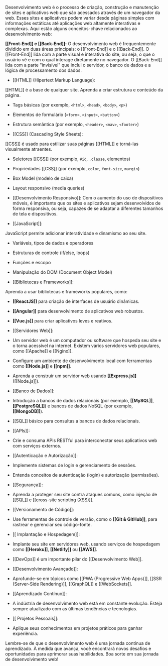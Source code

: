 Desenvolvimento web é o processo de criação, construção e manutenção de sites e aplicativos web que são acessados através de um navegador da web. Esses sites e aplicativos podem variar desde páginas simples com informações estáticas até aplicações web altamente interativas e complexas. Aqui estão alguns conceitos-chave relacionados ao desenvolvimento web:

**[[Front-End]] e [[Back-End]]:** O desenvolvimento web é frequentemente dividido em duas áreas principais: o [[Front-End]] e o [[Back-End]]. O [[Front-End]] lida com a parte visual e interativa do site, ou seja, o que o usuário vê e com o qual interage diretamente no navegador. O [[Back-End]] lida com a parte "invisível" que inclui o servidor, o banco de dados e a lógica de processamento dos dados.


-  [[HTML]] (Hipertext Markup Language):

[[HTML]] é a base de qualquer site. Aprenda a criar estrutura e conteúdo da página.

- Tags básicas (por exemplo, `<html>`, `<head>`, `<body>`, `<p>`)
- Elementos de formulário (`<form>`, `<input>`, `<button>`)
- Estrutura semântica (por exemplo, `<header>`, `<nav>`, `<footer>`)

- [[CSS]] (Cascading Style Sheets):

[[CSS]] é usado para estilizar suas páginas [[HTML]] e torná-las visualmente atraentes.

- Seletores [[CSS]] (por exemplo, `#id`, `.classe`, elementos)
- Propriedades [[CSS]] (por exemplo, `color`, `font-size`, `margin`)
- Box Model (modelo de caixa)
- Layout responsivo (media queries)
- [[Desenvolvimento Responsivo]]: Com o aumento do uso de dispositivos móveis, é importante que os sites e aplicativos sejam desenvolvidos de forma responsiva, ou seja, capazes de se adaptar a diferentes tamanhos de tela e dispositivos.

- [[JavaScript]]:

JavaScript permite adicionar interatividade e dinamismo ao seu site.

- Variáveis, tipos de dados e operadores
- Estruturas de controle (if/else, loops)
- Funções e escopo
- Manipulação do DOM (Document Object Model)

-  [[Bibliotecas e Frameworks]]:

Aprenda a usar bibliotecas e frameworks populares, como:

- **[[ReactJS]]** para criação de interfaces de usuário dinâmicas.
- **[[Angular]]** para desenvolvimento de aplicativos web robustos.
- **[[Vue.js]]** para criar aplicativos leves e reativos.

-  [[Servidores Web]]:
- Um servidor web é um computador ou software que hospeda seu site e o torna acessível na internet. Existem vários servidores web populares, como [[Apache]] e [[Nginx]].

- Configure um ambiente de desenvolvimento local com ferramentas como **[[Node.js]]** e **[[npm]]**.
- Aprenda a construir um servidor web usando **[[Express.js]]** ([[Node.js]]).

-  [[Banco de Dados]]:

- Introdução a bancos de dados relacionais (por exemplo, **[[MySQL]]**, **[[PostgreSQL]]**) e bancos de dados NoSQL (por exemplo, **[[MongoDB]]**).
- [[SQL]] básico para consultas a bancos de dados relacionais.

-  [[APIs]]:

- Crie e consuma APIs RESTful para interconectar seus aplicativos web com serviços externos.

-  [[Autenticação e Autorização]]:

- Implemente sistemas de login e gerenciamento de sessões.
- Entenda conceitos de autenticação (login) e autorização (permissões).

-  [[Segurança]]:

- Aprenda a proteger seu site contra ataques comuns, como injeção de [[SQL]] e [[cross-site scripting (XSS)]].

- [[Versionamento de Código]]:

- Use ferramentas de controle de versão, como o **[[Git & GitHub]]**, para rastrear e gerenciar seu código-fonte.

- [[ Implantação e Hospedagem]]:

- Implante seu site em servidores web, usando serviços de hospedagem como **[[Heroku]]**, **[[Netlify]]** ou **[[AWS]]**.
- [[DevOps]] é um importante pilar do [[Desenvolvimento Web]].

- [[Desenvolvimento Avançado]]:

- Aprofunde-se em tópicos como [[PWA (Progressive Web Apps)]], [[SSR (Server-Side Rendering)]], [[GraphQL]] e [[WebSockets]].

- [[Aprendizado Contínuo]]:

- A indústria de desenvolvimento web está em constante evolução. Esteja sempre atualizado com as últimas tendências e tecnologias.

- [[ Projetos Pessoais]]:

- Aplique seus conhecimentos em projetos práticos para ganhar experiência.

Lembre-se de que o desenvolvimento web é uma jornada contínua de aprendizado. À medida que avança, você encontrará novos desafios e oportunidades para aprimorar suas habilidades. Boa sorte em sua jornada de desenvolvimento web!